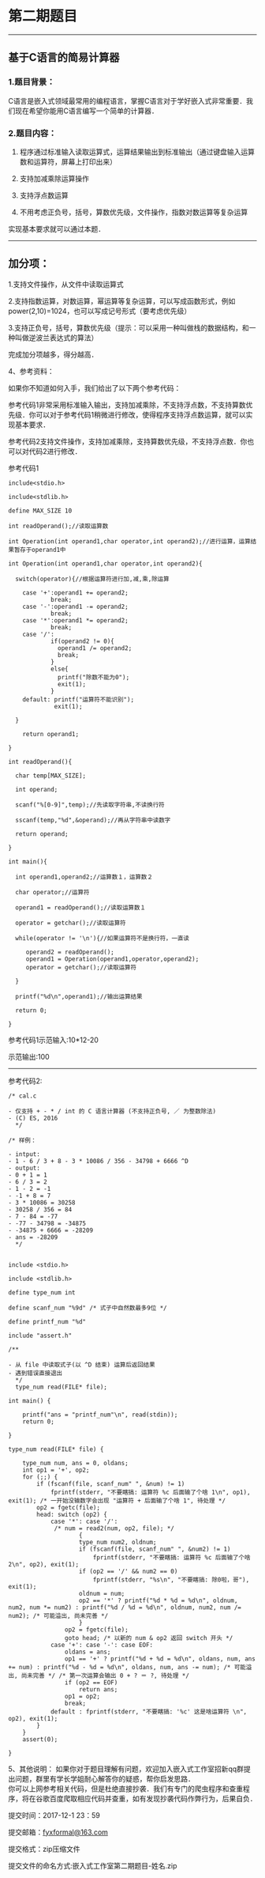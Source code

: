 # 第二期题目

------

## 基于C语言的简易计算器

### 1.题目背景：

C语言是嵌入式领域最常用的编程语言，掌握C语言对于学好嵌入式非常重要．我们现在希望你能用C语言编写一个简单的计算器．  

### 2.题目内容：

1. 程序通过标准输入读取运算式，运算结果输出到标准输出（通过键盘输入运算数和运算符，屏幕上打印出来）  

2. 支持加减乘除运算操作  

3. 支持浮点数运算  

4. 不用考虑正负号，括号，算数优先级，文件操作，指数对数运算等复杂运算  

实现基本要求就可以通过本题．  

------

## 加分项：

1.支持文件操作，从文件中读取运算式  

2.支持指数运算，对数运算，幂运算等复杂运算，可以写成函数形式，例如power(2,10)=1024，也可以写成记号形式（要考虑优先级）  

3.支持正负号，括号，算数优先级（提示：可以采用一种叫做栈的数据结构，和一种叫做逆波兰表达式的算法）  

完成加分项越多，得分越高．  

4、参考资料：

如果你不知道如何入手，我们给出了以下两个参考代码：  

参考代码1非常采用标准输入输出，支持加减乘除，不支持浮点数，不支持算数优先级．你可以对于参考代码1稍微进行修改，使得程序支持浮点数运算，就可以实现基本要求．  

参考代码2支持文件操作，支持加减乘除，支持算数优先级，不支持浮点数．你也可以对代码2进行修改．  

参考代码1

```
include<stdio.h>

include<stdlib.h>

define MAX_SIZE 10

int readOperand();//读取运算数

int Operation(int operand1,char operator,int operand2);//进行运算，运算结果暂存于operand1中

int Operation(int operand1,char operator,int operand2){

  switch(operator){//根据运算符进行加,减,乘,除运算

    case '+':operand1 += operand2;
            break;
    case '-':operand1 -= operand2;
            break;
    case '*':operand1 *= operand2;
            break;
    case '/':
            if(operand2 != 0){
              operand1 /= operand2;
              break;
            }
            else{
              printf("除数不能为0");
              exit(1);
            }
    default: printf("运算符不能识别");
             exit(1);

  }

    return operand1;

}

int readOperand(){

  char temp[MAX_SIZE];

  int operand;

  scanf("%[0-9]",temp);//先读取字符串,不读换行符

  sscanf(temp,"%d",&operand);//再从字符串中读数字

  return operand;

}

int main(){

  int operand1,operand2;//运算数１，运算数２

  char operator;//运算符

  operand1 = readOperand();//读取运算数１

  operator = getchar();//读取运算符

  while(operator != '\n'){//如果运算符不是换行符，一直读

     operand2 = readOperand();
     operand1 = Operation(operand1,operator,operand2);
     operator = getchar();//读取运算符

  }

  printf("%d\n",operand1);//输出运算结果

  return 0;

}
```

参考代码1示范输入:10*12-20

示范输出:100

------

参考代码2:

```
/* cal.c

- 仅支持 + - * / int 的 C 语言计算器 (不支持正负号, ／ 为整数除法)
- (C) ES, 2016
  */

/* 样例：

- intput: 
- 1 - 6 / 3 + 8 - 3 * 10086 / 356 - 34798 + 6666 ^D
- output:
- 0 + 1 = 1
- 6 / 3 = 2
- 1 - 2 = -1
- -1 + 8 = 7
- 3 * 10086 = 30258
- 30258 / 356 = 84
- 7 - 84 = -77
- -77 - 34798 = -34875
- -34875 + 6666 = -28209
- ans = -28209
  */


include <stdio.h>

include <stdlib.h>

define type_num int

define scanf_num "%9d" /* 式子中自然数最多9位 */

define printf_num "%d"

include "assert.h"

/**

- 从 file 中读取式子(以 ^D 结束) 运算后返回结果
- 遇到错误直接退出
  */
  type_num read(FILE* file);

int main() {

    printf("ans = "printf_num"\n", read(stdin));
    return 0;

}

type_num read(FILE* file) {

    type_num num, ans = 0, oldans;
    int op1 = '+', op2;
    for (;;) { 
        if (fscanf(file, scanf_num" ", &num) != 1)
            fprintf(stderr, "不要瞎搞: 运算符 %c 后面输了个啥 1\n", op1), exit(1); /* 一开始没输数字会出现 "运算符 + 后面输了个啥 1", 待处理 */
        op2 = fgetc(file);
        head: switch (op2) {
            case '*': case '/':
             /* num = read2(num, op2, file); */
                    {
                    type_num num2, oldnum;
                    if (fscanf(file, scanf_num" ", &num2) != 1)
                        fprintf(stderr, "不要瞎搞: 运算符 %c 后面输了个啥 2\n", op2), exit(1);
                    if (op2 == '/' && num2 == 0)
                        fprintf(stderr, "%s\n", "不要瞎搞: 除0啦，哥"), exit(1);
                    oldnum = num;
                    op2 == '*' ? printf("%d * %d = %d\n", oldnum, num2, num *= num2) : printf("%d / %d = %d\n", oldnum, num2, num /= num2); /* 可能溢出, 尚未完善 */
                    }
                op2 = fgetc(file);
                goto head; /* 以新的 num & op2 返回 switch 开头 */
            case '+': case '-': case EOF:
                oldans = ans;
                op1 == '+' ? printf("%d + %d = %d\n", oldans, num, ans += num) : printf("%d - %d = %d\n", oldans, num, ans -= num); /* 可能溢出, 尚未完善 */ /* 第一次运算会输出 0 + ? ＝ ?, 待处理 */
                if (op2 == EOF)
                    return ans;
                op1 = op2;
                break;
            default : fprintf(stderr, "不要瞎搞: '%c' 这是啥运算符 \n", op2), exit(1);
        }
    }
    assert(0);

}
```

5、其他说明：
如果你对于题目理解有问题，欢迎加入嵌入式工作室招新qq群提出问题，群里有学长学姐耐心解答你的疑惑，帮你启发思路．  
你可以上网参考相关代码，但是杜绝直接抄袭．我们有专门的爬虫程序和查重程序，将在谷歌百度爬取相应代码并查重，如有发现抄袭代码作弊行为，后果自负．  

提交时间：2017-12-1 23：59  

提交邮箱：fyxformal@163.com

提交格式：zip压缩文件

提交文件的命名方式:嵌入式工作室第二期题目-姓名.zip

